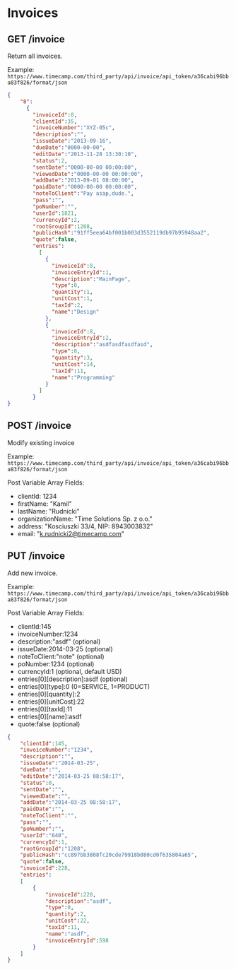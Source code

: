 Invoices
======

GET /invoice
----------

Return all invoices.

Example:
`https://www.timecamp.com/third_party/api/invoice/api_token/a36cabi96bba83f826/format/json`

```json
{
    "8":
      {
        "invoiceId":8,
        "clientId":35,
        "invoiceNumber":"XYZ-05c",
        "description":"",
        "issueDate":"2013-09-16",
        "dueDate":"0000-00-00",
        "editDate":"2013-11-28 13:30:10",
        "status":2,
        "sentDate":"0000-00-00 00:00:00",
        "viewedDate":"0000-00-00 00:00:00",
        "addDate":"2013-09-01 08:00:00",
        "paidDate":"0000-00-00 00:00:00",
        "noteToClient":"Pay asap,dude.",
        "pass":"",
        "poNumber":"",
        "userId":1821,
        "currencyId":2,
        "rootGroupId":1208,
        "publicHash":"91ff5eea64bf001b003d3552119db97b95948aa2",
        "quote":false,
        "entries":
          [
            {
              "invoiceId":8,
              "invoiceEntryId":1,
              "description":"MainPage",
              "type":0,
              "quantity":1,
              "unitCost":1,
              "taxId":2,
              "name":"Design"
            },
            {
              "invoiceId":8,
              "invoiceEntryId":2,
              "description":"asdfasdfasdfasd",
              "type":0,
              "quantity":3,
              "unitCost":14,
              "taxId":11,
              "name":"Programming"
            }
          ]
        }
}
```

POST /invoice
----------

Modify existing invoice

Example:
`https://www.timecamp.com/third_party/api/invoice/api_token/a36cabi96bba83f826/format/json`

Post Variable Array Fields:
* clientId: 1234
* firstName: "Kamil"
* lastName: "Rudnicki"
* organizationName: "Time Solutions Sp. z o.o."
* address: "Kosciuszki 33/4, NIP: 8943003832"
* email: "k.rudnicki2@timecamp.com"

PUT /invoice
----------

Add new invoice.

Example:
`https://www.timecamp.com/third_party/api/invoice/api_token/a36cabi96bba83f826/format/json`

Post Variable Array Fields:
* clientId:145
* invoiceNumber:1234
* description:"asdf" (optional)
* issueDate:2014-03-25 (optional)
* noteToClient:"note" (optional)
* poNumber:1234 (optional)
* currencyId:1 (optional, default USD)
* entries[0][description]:asdf (optional)
* entries[0][type]:0 (0=SERVICE, 1=PRODUCT)
* entries[0][quantity]:2
* entries[0][unitCost]:22
* entries[0][taxId]:11
* entries[0][name]:asdf
* quote:false (optional)


```json
{
    "clientId":145,
    "invoiceNumber":"1234",
    "description":"",
    "issueDate":"2014-03-25",
    "dueDate":"",
    "editDate":"2014-03-25 08:58:17",
    "status":0,
    "sentDate":"",
    "viewedDate":"",
    "addDate":"2014-03-25 08:58:17",
    "paidDate":"",
    "noteToClient":"",
    "pass":"",
    "poNumber":"",
    "userId":"640",
    "currencyId":1,
    "rootGroupId":"1208",
    "publicHash":"cc897bb3808fc20cde79918b080cd0f635804a65",
    "quote":false,
    "invoiceId":228,
    "entries":
    [
        {
            "invoiceId":228,
            "description":"asdf",
            "type":0,
            "quantity":2,
            "unitCost":22,
            "taxId":11,
            "name":"asdf",
            "invoiceEntryId":598
        }
    ]
}
```
